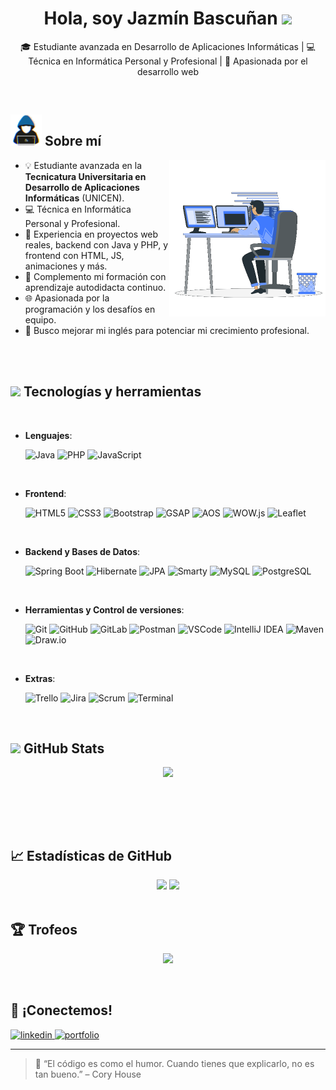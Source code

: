 <h1 align="center"><b>Hola, soy Jazmín Bascuñan </b><img src="https://media.giphy.com/media/hvRJCLFzcasrR4ia7z/giphy.gif" width="35"></h1>

<p align="center">🎓 Estudiante avanzada en Desarrollo de Aplicaciones Informáticas | 💻 Técnica en Informática Personal y Profesional | 🌱 Apasionada por el desarrollo web</p>

<br>

## <picture><img src="https://github.com/0xAbdulKhalid/0xAbdulKhalid/raw/main/assets/mdImages/about_me.gif" width = 50px></picture> **Sobre mí**

<picture><img align="right" src="https://github.com/0xAbdulKhalid/0xAbdulKhalid/raw/main/assets/mdImages/Right_Side.gif" width = 250px></picture>

- 💡 Estudiante avanzada en la **Tecnicatura Universitaria en Desarrollo de Aplicaciones Informáticas** (UNICEN).
- 💻 Técnica en Informática Personal y Profesional.
- 🚀 Experiencia en proyectos web reales, backend con Java y PHP, y frontend con HTML, JS, animaciones y más.
- 🌱 Complemento mi formación con aprendizaje autodidacta continuo.
- 🌐 Apasionada por la programación y los desafíos en equipo.
- 🎯 Busco mejorar mi inglés para potenciar mi crecimiento profesional.

<br><br>

## <img src="https://media2.giphy.com/media/QssGEmpkyEOhBCb7e1/giphy.gif" width ="25"><b> Tecnologías y herramientas</b>
<br>

<p align="center">

- **Lenguajes**:

  ![Java](https://img.shields.io/badge/Java-ED8B00?style=for-the-badge&logo=java&logoColor=white)
  ![PHP](https://img.shields.io/badge/PHP-777BB4?style=for-the-badge&logo=php&logoColor=white)
  ![JavaScript](https://img.shields.io/badge/JavaScript-F7DF1E?style=for-the-badge&logo=javascript&logoColor=black)

<br>

- **Frontend**:

  ![HTML5](https://img.shields.io/badge/HTML5-E34F26?style=for-the-badge&logo=html5&logoColor=white)
  ![CSS3](https://img.shields.io/badge/CSS3-1572B6?style=for-the-badge&logo=css3&logoColor=white)
  ![Bootstrap](https://img.shields.io/badge/Bootstrap-563D7C?style=for-the-badge&logo=bootstrap&logoColor=white)
  ![GSAP](https://img.shields.io/badge/GSAP-88CE02?style=for-the-badge&logo=greensock&logoColor=black)
  ![AOS](https://img.shields.io/badge/AOS-000000?style=for-the-badge&logoColor=white)
  ![WOW.js](https://img.shields.io/badge/WOW.js-7D4698?style=for-the-badge&logoColor=white)
  ![Leaflet](https://img.shields.io/badge/Leaflet-199900?style=for-the-badge&logo=leaflet&logoColor=white)

<br>

- **Backend y Bases de Datos**:

  ![Spring Boot](https://img.shields.io/badge/Spring_Boot-6DB33F?style=for-the-badge&logo=spring-boot&logoColor=white)
  ![Hibernate](https://img.shields.io/badge/Hibernate-59666C?style=for-the-badge&logo=hibernate&logoColor=white)
  ![JPA](https://img.shields.io/badge/JPA-007396?style=for-the-badge&logo=java&logoColor=white)
  ![Smarty](https://img.shields.io/badge/Smarty-FBB040?style=for-the-badge&logoColor=white)
  ![MySQL](https://img.shields.io/badge/MySQL-00758F?style=for-the-badge&logo=mysql&logoColor=white)
  ![PostgreSQL](https://img.shields.io/badge/PostgreSQL-336791?style=for-the-badge&logo=postgresql&logoColor=white)


<br>

- **Herramientas y Control de versiones**:

  ![Git](https://img.shields.io/badge/Git-F05032?style=for-the-badge&logo=git&logoColor=white)
  ![GitHub](https://img.shields.io/badge/GitHub-181717?style=for-the-badge&logo=github&logoColor=white)
  ![GitLab](https://img.shields.io/badge/GitLab-FC6D26?style=for-the-badge&logo=gitlab&logoColor=white)
  ![Postman](https://img.shields.io/badge/Postman-FF6C37?style=for-the-badge&logo=postman&logoColor=white)
  ![VSCode](https://img.shields.io/badge/VSCode-007ACC?style=for-the-badge&logo=visual-studio-code&logoColor=white)
  ![IntelliJ IDEA](https://img.shields.io/badge/IntelliJIDEA-000000.svg?style=for-the-badge&logo=intellij-idea&logoColor=white)
  ![Maven](https://img.shields.io/badge/Maven-C71A36?style=for-the-badge&logo=apache-maven&logoColor=white)
  ![Draw.io](https://img.shields.io/badge/Draw.io-F08705?style=for-the-badge&logoColor=white)

<br>

- **Extras**:

  ![Trello](https://img.shields.io/badge/Trello-0052CC?style=for-the-badge&logo=trello&logoColor=white)
  ![Jira](https://img.shields.io/badge/Jira-0052CC?style=for-the-badge&logo=jira&logoColor=white)
  ![Scrum](https://img.shields.io/badge/Scrum-6DB33F?style=for-the-badge&logoColor=white)
  ![Terminal](https://img.shields.io/badge/Terminal-000000?style=for-the-badge&logo=gnu-bash&logoColor=white)

</p>

<br>

## <img src="https://media.giphy.com/media/iY8CRBdQXODJSCERIr/giphy.gif" width="35"><b> GitHub Stats </b>

<div align="center">

<a href="https://github.com/jazbascunan01">
  <img src="https://github-readme-stats.vercel.app/api/top-langs?username=jazbascunan01&show_icons=true&locale=es&layout=compact&line_height=20&title_color=FFA07A&text_color=FFEBCD&bg_color=0,000000,1a1a1a" width="375"/>
</a>

</div>

<br><br>

<br>

## 📈 Estadísticas de GitHub

<div align="center">

<img src="https://github-readme-stats.vercel.app/api?username=jazbascunan01&show_icons=true&theme=tokyonight&include_all_commits=true&count_private=true" height="160"/>
<img src="https://github-readme-stats.vercel.app/api/top-langs/?username=jazbascunan01&layout=compact&theme=tokyonight" height="160"/>

</div>

<br>

## 🏆 Trofeos

<p align="center">
  <img src="https://github-profile-trophy.vercel.app/?username=jazbascunan01&theme=onedark&margin-w=10&row=2&column=3" />
</p>

<br>

## 🤝 ¡Conectemos!

<div align="left">

<a href="https://www.linkedin.com/in/jazmin-bascunan" target="_blank">
<img src="https://img.shields.io/badge/linkedin: jazminbascunan-%230077B5.svg?style=for-the-badge&logo=linkedin&logoColor=white" alt="linkedin"/>
</a>

<a href="https://portafoliojazminbascunan.vercel.app" target="_blank">
<img src="https://img.shields.io/badge/🌐 Portfolio-000000.svg?style=for-the-badge&logo=vercel&logoColor=white" alt="portfolio"/>
</a>

</div>

---

> 🧠  “El código es como el humor. Cuando tienes que explicarlo, no es tan bueno.” – Cory House
